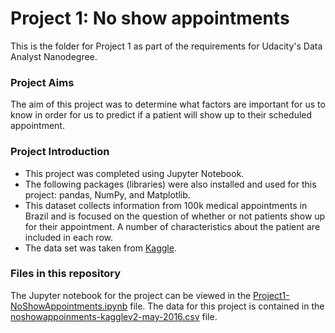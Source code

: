 # Project 1: No show appointments
This is the folder for Project 1 as part of the requirements for Udacity's Data Analyst Nanodegree.

### Project Aims
The aim of this project was to determine what factors are important for us to know in order for us to predict if a patient will show up to their scheduled appointment.

### Project Introduction
- This project was completed using Jupyter Notebook. 
- The following packages (libraries) were also installed and used for this project: pandas, NumPy, and Matplotlib.
- This dataset collects information from 100k medical appointments in Brazil and is focused on the question of whether or not patients show up for their appointment. A number of characteristics about the patient are included in each row.
- The data set was taken from [Kaggle](https://www.kaggle.com/datasets/joniarroba/noshowappointments).

### Files in this repository

The Jupyter notebook for the project can be viewed in the [Project1-NoShowAppointments.ipynb](https://github.com/jessicastow/Udacity-Data-Analyst-Nanodegree-2022/blob/main/Project1/Project1-NoShowAppointments.ipynb) file. 
The data for this project is contained in the [noshowappoinments-kagglev2-may-2016.csv](https://github.com/jessicastow/Udacity-Data-Analyst-Nanodegree-2022/blob/main/Project1/noshowappointments-kagglev2-may-2016.csv) file. 

